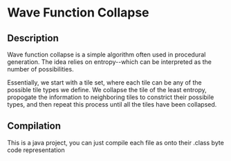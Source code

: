 # Wave Function Collapse

## Description

Wave function collapse is a simple algorithm often used in
procedural generation. The idea relies on entropy--which
can be interpreted as the number of possibilities.

Essentially, we start with a tile set, where
each tile can be any of the possible tile types
we define.
We collapse the tile of the least entropy,
propogate the information to neighboring tiles
to constrict their possibile types, and then
repeat this process until all the tiles
have been collapsed.

## Compilation

This is a java project, you can just compile each file as onto
their .class byte code representation
